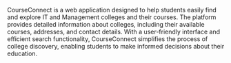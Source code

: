 CourseConnect is a web application designed to help students easily find and explore IT and Management colleges and their courses. The platform provides detailed information about colleges, 
including their available courses, addresses, and contact details. 
With a user-friendly interface and efficient search functionality, CourseConnect simplifies the process of college discovery, enabling students to make informed decisions about their education.
